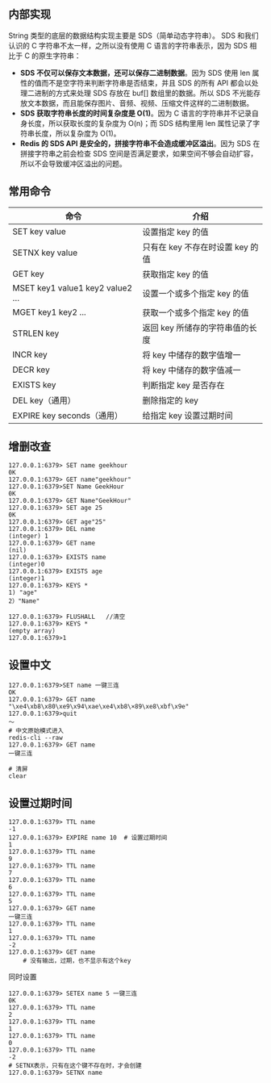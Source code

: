 ## 内部实现
String 类型的底层的数据结构实现主要是 SDS（简单动态字符串）。 SDS 和我们认识的 C 字符串不太一样，之所以没有使用 C 语言的字符串表示，因为 SDS 相比于 C 的原生字符串：

- **SDS 不仅可以保存文本数据，还可以保存二进制数据**。因为 SDS 使用 len 属性的值而不是空字符来判断字符串是否结束，并且 SDS 的所有 API 都会以处理二进制的方式来处理 SDS 存放在 buf[] 数组里的数据。所以 SDS 不光能存放文本数据，而且能保存图片、音频、视频、压缩文件这样的二进制数据。
- **SDS 获取字符串长度的时间复杂度是 O(1)**。因为 C 语言的字符串并不记录自身长度，所以获取长度的复杂度为 O(n)；而 SDS 结构里用 len 属性记录了字符串长度，所以复杂度为 O(1)。
- **Redis 的 SDS API 是安全的，拼接字符串不会造成缓冲区溢出**。因为 SDS 在拼接字符串之前会检查 SDS 空间是否满足要求，如果空间不够会自动扩容，所以不会导致缓冲区溢出的问题。
## 常用命令
|命令|介绍|
|---|---|
|SET key value|设置指定 key 的值|
|SETNX key value|只有在 key 不存在时设置 key 的值|
|GET key|获取指定 key 的值|
|MSET key1 value1 key2 value2 …|设置一个或多个指定 key 的值|
|MGET key1 key2 ...|获取一个或多个指定 key 的值|
|STRLEN key|返回 key 所储存的字符串值的长度|
|INCR key|将 key 中储存的数字值增一|
|DECR key|将 key 中储存的数字值减一|
|EXISTS key|判断指定 key 是否存在|
|DEL key（通用）|删除指定的 key|
|EXPIRE key seconds（通用）|给指定 key 设置过期时间|
## 增删改查
```
127.0.0.1:6379> SET name geekhour
0K
127.0.0.1:6379> GET name"geekhour"
127.0.0.1:6379>SET Name GeekHour
0K
127.0.0.1:6379> GET Name"GeekHour"
127.0.0.1:6379> SET age 25
0K
127.0.0.1:6379> GET age"25"
127.0.0.1:6379> DEL name
(integer) 1
127.0.0.1:6379> GET name
(nil)
127.0.0.1:6379> EXISTS name
(integer)0
127.0.0.1:6379> EXISTS age
(integer)1
127.0.0.1:6379> KEYS *
1) "age"
2）"Name"

127.0.0.1:6379> FLUSHALL   //清空
127.0.0.1:6379> KEYS *
(empty array)
127.0.0.1:6379>1

```
## 设置中文
```
127.0.0.1:6379>SET name 一键三连
OK
127.0.0.1:6379> GET name
"\xe4\xb8\x80\xe9\x94\xae\xe4\xb8\×89\xe8\xbf\x9e"
127.0.0.1:6379>quit
～
# 中文原始模式进入
redis-cli --raw     
127.0.0.1:6379> GET name
一键三连

# 清屏
clear
```
## 设置过期时间
```
127.0.0.1:6379> TTL name
-1
127.0.0.1:6379> EXPIRE name 10  # 设置过期时间
1
127.0.0.1:6379> TTL name
9
127.0.0.1:6379> TTL name
7
127.0.0.1:6379> TTL name
6
127.0.0.1:6379> TTL name
5
127.0.0.1:6379> GET name 
一键三连
127.0.0.1:6379> TTL name
1
127.0.0.1:6379> TTL name
-2
127.0.0.1:6379> GET name
    # 没有输出，过期，也不显示有这个key
```
同时设置
```
127.0.0.1:6379> SETEX name 5 一键三连
0K
127.0.0.1:6379> TTL name
2
127.0.0.1:6379> TTL name
1
127.0.0.1:6379> TTL name
0
127.0.0.1:6379> TTL name
-2
# SETNX表示，只有在这个键不存在时，才会创建
127.0.0.1:6379> SETNX name 

```
